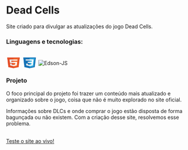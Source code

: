 # Dead Cells

<p>Site criado para divulgar as atualizações do jogo Dead Cells.</p>
<h3>Linguagens e tecnologias: </h3>
<div style="display: inline_block">
<br>
  <img align="center" alt="Edson-HTML" height="30" width="40" src="https://raw.githubusercontent.com/devicons/devicon/master/icons/html5/html5-original.svg">
  <img align="center" alt="Edson-CSS" height="30" width="40" src="https://raw.githubusercontent.com/devicons/devicon/master/icons/css3/css3-original.svg">
  <img align="center" alt="Edson-JS" height="30" width="40" src="https://cdn.jsdelivr.net/gh/devicons/devicon/icons/javascript/javascript-original.svg">
</div>
<h3>Projeto</h3>
<p>O foco principal do projeto foi trazer um conteúdo mais atualizado e organizado sobre o jogo, coisa que não é muito explorado no site oficial.</p>
<p>Informações sobre DLCs e onde comprar o jogo estão disposta de forma bagunçada ou não existem. Com a criação desse site, resolvemos esse problema.</p>
<br>
<a href="https://edsonabarros.online/pages/original/deadcells/index.html">Teste o site ao vivo!</a>
